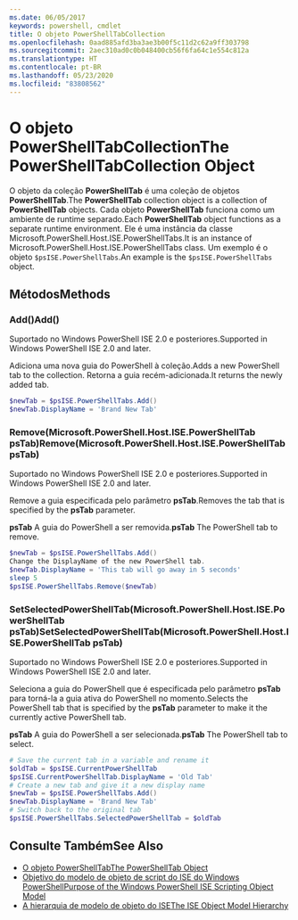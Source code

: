 ```yaml
---
ms.date: 06/05/2017
keywords: powershell, cmdlet
title: O objeto PowerShellTabCollection
ms.openlocfilehash: 0aad885afd3ba3ae3b00f5c11d2c62a9ff303798
ms.sourcegitcommit: 2aec310ad0c0b048400cb56f6fa64c1e554c812a
ms.translationtype: HT
ms.contentlocale: pt-BR
ms.lasthandoff: 05/23/2020
ms.locfileid: "83808562"
---
```

# <a name="the-powershelltabcollection-object"></a><span data-ttu-id="2f26d-103">O objeto PowerShellTabCollection</span><span class="sxs-lookup"><span data-stu-id="2f26d-103">The PowerShellTabCollection Object</span></span>

<span data-ttu-id="2f26d-104">O objeto da coleção **PowerShellTab** é uma coleção de objetos **PowerShellTab**.</span><span class="sxs-lookup"><span data-stu-id="2f26d-104">The **PowerShellTab** collection object is a collection of **PowerShellTab** objects.</span></span> <span data-ttu-id="2f26d-105">Cada objeto **PowerShellTab** funciona como um ambiente de runtime separado.</span><span class="sxs-lookup"><span data-stu-id="2f26d-105">Each **PowerShellTab** object functions as a separate runtime environment.</span></span> <span data-ttu-id="2f26d-106">Ele é uma instância da classe Microsoft.PowerShell.Host.ISE.PowerShellTabs.</span><span class="sxs-lookup"><span data-stu-id="2f26d-106">It is an instance of Microsoft.PowerShell.Host.ISE.PowerShellTabs class.</span></span> <span data-ttu-id="2f26d-107">Um exemplo é o objeto `$psISE.PowerShellTabs`.</span><span class="sxs-lookup"><span data-stu-id="2f26d-107">An example is the `$psISE.PowerShellTabs` object.</span></span>

## <a name="methods"></a><span data-ttu-id="2f26d-108">Métodos</span><span class="sxs-lookup"><span data-stu-id="2f26d-108">Methods</span></span>

### <a name="add"></a><span data-ttu-id="2f26d-109">Add\(\)</span><span class="sxs-lookup"><span data-stu-id="2f26d-109">Add\(\)</span></span>

<span data-ttu-id="2f26d-110">Suportado no Windows PowerShell ISE 2.0 e posteriores.</span><span class="sxs-lookup"><span data-stu-id="2f26d-110">Supported in Windows PowerShell ISE 2.0 and later.</span></span>

<span data-ttu-id="2f26d-111">Adiciona uma nova guia do PowerShell à coleção.</span><span class="sxs-lookup"><span data-stu-id="2f26d-111">Adds a new PowerShell tab to the collection.</span></span> <span data-ttu-id="2f26d-112">Retorna a guia recém-adicionada.</span><span class="sxs-lookup"><span data-stu-id="2f26d-112">It returns the newly added tab.</span></span>

```powershell
$newTab = $psISE.PowerShellTabs.Add()
$newTab.DisplayName = 'Brand New Tab'
```

### <a name="removemicrosoftpowershellhostisepowershelltab-pstab"></a><span data-ttu-id="2f26d-113">Remove\(Microsoft.PowerShell.Host.ISE.PowerShellTab psTab\)</span><span class="sxs-lookup"><span data-stu-id="2f26d-113">Remove\(Microsoft.PowerShell.Host.ISE.PowerShellTab psTab\)</span></span>

<span data-ttu-id="2f26d-114">Suportado no Windows PowerShell ISE 2.0 e posteriores.</span><span class="sxs-lookup"><span data-stu-id="2f26d-114">Supported in Windows PowerShell ISE 2.0 and later.</span></span>

<span data-ttu-id="2f26d-115">Remove a guia especificada pelo parâmetro **psTab**.</span><span class="sxs-lookup"><span data-stu-id="2f26d-115">Removes the tab that is specified by the **psTab** parameter.</span></span>

<span data-ttu-id="2f26d-116">**psTab** A guia do PowerShell a ser removida.</span><span class="sxs-lookup"><span data-stu-id="2f26d-116">**psTab** The PowerShell tab to remove.</span></span>

```powershell
$newTab = $psISE.PowerShellTabs.Add()
Change the DisplayName of the new PowerShell tab.
$newTab.DisplayName = 'This tab will go away in 5 seconds'
sleep 5
$psISE.PowerShellTabs.Remove($newTab)
```

### <a name="setselectedpowershelltabmicrosoftpowershellhostisepowershelltab-pstab"></a><span data-ttu-id="2f26d-117">SetSelectedPowerShellTab\(Microsoft.PowerShell.Host.ISE.PowerShellTab psTab\)</span><span class="sxs-lookup"><span data-stu-id="2f26d-117">SetSelectedPowerShellTab\(Microsoft.PowerShell.Host.ISE.PowerShellTab psTab\)</span></span>

<span data-ttu-id="2f26d-118">Suportado no Windows PowerShell ISE 2.0 e posteriores.</span><span class="sxs-lookup"><span data-stu-id="2f26d-118">Supported in Windows PowerShell ISE 2.0 and later.</span></span>

<span data-ttu-id="2f26d-119">Seleciona a guia do PowerShell que é especificada pelo parâmetro **psTab** para torná-la a guia ativa do PowerShell no momento.</span><span class="sxs-lookup"><span data-stu-id="2f26d-119">Selects the PowerShell tab that is specified by the **psTab** parameter to make it the currently active PowerShell tab.</span></span>

<span data-ttu-id="2f26d-120">**psTab** A guia do PowerShell a ser selecionada.</span><span class="sxs-lookup"><span data-stu-id="2f26d-120">**psTab** The PowerShell tab to select.</span></span>

```powershell
# Save the current tab in a variable and rename it
$oldTab = $psISE.CurrentPowerShellTab
$psISE.CurrentPowerShellTab.DisplayName = 'Old Tab'
# Create a new tab and give it a new display name
$newTab = $psISE.PowerShellTabs.Add()
$newTab.DisplayName = 'Brand New Tab'
# Switch back to the original tab
$psISE.PowerShellTabs.SelectedPowerShellTab = $oldTab
```

## <a name="see-also"></a><span data-ttu-id="2f26d-121">Consulte Também</span><span class="sxs-lookup"><span data-stu-id="2f26d-121">See Also</span></span>

- [<span data-ttu-id="2f26d-122">O objeto PowerShellTab</span><span class="sxs-lookup"><span data-stu-id="2f26d-122">The PowerShellTab Object</span></span>](The-PowerShellTab-Object.md)
- [<span data-ttu-id="2f26d-123">Objetivo do modelo de objeto de script do ISE do Windows PowerShell</span><span class="sxs-lookup"><span data-stu-id="2f26d-123">Purpose of the Windows PowerShell ISE Scripting Object Model</span></span>](Purpose-of-the-Windows-PowerShell-ISE-Scripting-Object-Model.md)
- [<span data-ttu-id="2f26d-124">A hierarquia de modelo de objeto do ISE</span><span class="sxs-lookup"><span data-stu-id="2f26d-124">The ISE Object Model Hierarchy</span></span>](The-ISE-Object-Model-Hierarchy.md)

